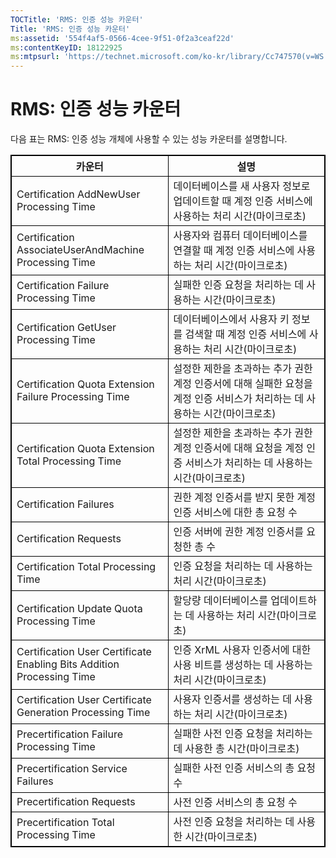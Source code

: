 ```yaml
---
TOCTitle: 'RMS: 인증 성능 카운터'
Title: 'RMS: 인증 성능 카운터'
ms:assetid: '554f4af5-0566-4cee-9f51-0f2a3ceaf22d'
ms:contentKeyID: 18122925
ms:mtpsurl: 'https://technet.microsoft.com/ko-kr/library/Cc747570(v=WS.10)'
---
```


RMS: 인증 성능 카운터
=====================

다음 표는 RMS: 인증 성능 개체에 사용할 수 있는 성능 카운터를 설명합니다.

<p> </p>
<table style="border:1px solid black;">
<colgroup>
<col width="50%" />
<col width="50%" />
</colgroup>
<thead>
<tr class="header">
<th style="border:1px solid black;" >카운터</th>
<th style="border:1px solid black;" >설명</th>
</tr>
</thead>
<tbody>
<tr class="odd">
<td style="border:1px solid black;">Certification AddNewUser Processing Time</td>
<td style="border:1px solid black;">데이터베이스를 새 사용자 정보로 업데이트할 때 계정 인증 서비스에 사용하는 처리 시간(마이크로초)</td>
</tr>
<tr class="even">
<td style="border:1px solid black;">Certification AssociateUserAndMachine Processing Time</td>
<td style="border:1px solid black;">사용자와 컴퓨터 데이터베이스를 연결할 때 계정 인증 서비스에 사용하는 처리 시간(마이크로초)</td>
</tr>
<tr class="odd">
<td style="border:1px solid black;">Certification Failure Processing Time</td>
<td style="border:1px solid black;">실패한 인증 요청을 처리하는 데 사용하는 시간(마이크로초)</td>
</tr>
<tr class="even">
<td style="border:1px solid black;">Certification GetUser Processing Time</td>
<td style="border:1px solid black;">데이터베이스에서 사용자 키 정보를 검색할 때 계정 인증 서비스에 사용하는 처리 시간(마이크로초)</td>
</tr>
<tr class="odd">
<td style="border:1px solid black;">Certification Quota Extension Failure Processing Time</td>
<td style="border:1px solid black;">설정한 제한을 초과하는 추가 권한 계정 인증서에 대해 실패한 요청을 계정 인증 서비스가 처리하는 데 사용하는 시간(마이크로초)</td>
</tr>
<tr class="even">
<td style="border:1px solid black;">Certification Quota Extension Total Processing Time</td>
<td style="border:1px solid black;">설정한 제한을 초과하는 추가 권한 계정 인증서에 대해 요청을 계정 인증 서비스가 처리하는 데 사용하는 시간(마이크로초)</td>
</tr>
<tr class="odd">
<td style="border:1px solid black;">Certification Failures</td>
<td style="border:1px solid black;">권한 계정 인증서를 받지 못한 계정 인증 서비스에 대한 총 요청 수</td>
</tr>
<tr class="even">
<td style="border:1px solid black;">Certification Requests</td>
<td style="border:1px solid black;">인증 서버에 권한 계정 인증서를 요청한 총 수</td>
</tr>
<tr class="odd">
<td style="border:1px solid black;">Certification Total Processing Time</td>
<td style="border:1px solid black;">인증 요청을 처리하는 데 사용하는 처리 시간(마이크로초)</td>
</tr>
<tr class="even">
<td style="border:1px solid black;">Certification Update Quota Processing Time</td>
<td style="border:1px solid black;">할당량 데이터베이스를 업데이트하는 데 사용하는 처리 시간(마이크로초)</td>
</tr>
<tr class="odd">
<td style="border:1px solid black;">Certification User Certificate Enabling Bits Addition Processing Time</td>
<td style="border:1px solid black;">인증 XrML 사용자 인증서에 대한 사용 비트를 생성하는 데 사용하는 처리 시간(마이크로초)</td>
</tr>
<tr class="even">
<td style="border:1px solid black;">Certification User Certificate Generation Processing Time</td>
<td style="border:1px solid black;">사용자 인증서를 생성하는 데 사용하는 처리 시간(마이크로초)</td>
</tr>
<tr class="odd">
<td style="border:1px solid black;">Precertification Failure Processing Time</td>
<td style="border:1px solid black;">실패한 사전 인증 요청을 처리하는 데 사용한 총 시간(마이크로초)</td>
</tr>
<tr class="even">
<td style="border:1px solid black;">Precertification Service Failures</td>
<td style="border:1px solid black;">실패한 사전 인증 서비스의 총 요청 수</td>
</tr>
<tr class="odd">
<td style="border:1px solid black;">Precertification Requests</td>
<td style="border:1px solid black;">사전 인증 서비스의 총 요청 수</td>
</tr>
<tr class="even">
<td style="border:1px solid black;">Precertification Total Processing Time</td>
<td style="border:1px solid black;">사전 인증 요청을 처리하는 데 사용한 시간(마이크로초)</td>
</tr>
</tbody>
</table>
